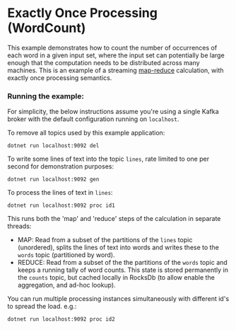 # Exactly Once Processing (WordCount)

This example demonstrates how to count the number of occurrences of each word in a given input set, where the input set can potentially be large enough that the computation needs to be distributed across many machines. This is an example of a streaming [map-reduce](https://en.wikipedia.org/wiki/MapReduce) calculation, with exactly once processing semantics.


### Running the example:

For simplicity, the below instructions assume you're using a single Kafka broker with the default configuration running on `localhost`.

To remove all topics used by this example application:

```
dotnet run localhost:9092 del
```

To write some lines of text into the topic `lines`, rate limited to one per second for demonstration purposes:

```
dotnet run localhost:9092 gen
```

To process the lines of text in `lines`:

```
dotnet run localhost:9092 proc id1
```

This runs both the 'map' and 'reduce' steps of the calculation in separate threads:
- MAP: Read from a subset of the partitions of the `lines` topic (unordered), splits the lines of text into words and writes these to the `words` topic (partitioned by word).
- REDUCE: Read from a subset of the the partitions of the `words` topic and keeps a running tally of word counts. This state is stored permanently in the `counts` topic, but cached locally in RocksDb (to allow enable the aggregation, and ad-hoc lookup).

You can run multiple processing instances simultaneously with different id's to spread the load. e.g.:

```
dotnet run localhost:9092 proc id2
```
